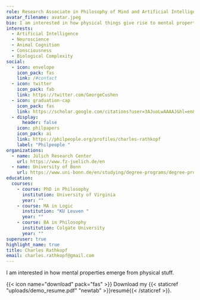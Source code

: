 ```yaml
---
role: Research Associate in Philosophy of Mind and Artificial Intelligence
avatar_filename: avatar.jpeg
bio: I am interested in how physical things give rise to mental properties.
interests:
  - Artificial Intelligence
  - Neuroscience
  - Animal Cognition
  - Consciousness
  - Biological Complexity
social:
  - icon: envelope
    icon_pack: fas
    link: /#contact
  - icon: twitter
    icon_pack: fab
    link: https://twitter.com/GeorgeCushen
  - icon: graduation-cap
    icon_pack: fas
    link: https://scholar.google.com/citations?user=3AJuoLwAAAAJ&hl=en&oi=ao
  - display:
      header: false
    icon: philpapers
    icon_pack: ai
    link: https://philpeople.org/profiles/charles-rathkopf
    label: "Philpeople "
organizations:
  - name: Jülich Research Center
    url: https://www.fz-juelich.de/en
  - name: University of Bonn
    url: https://www.uni-bonn.de/en/studying/degree-programs/degree-programs-a-z/philosophy-bakf
education:
  courses:
    - course: PhD in Philosophy
      institution: University of Virginia
      year: ""
    - course: MA in Logic
      institution: "KU Leuven "
      year: ""
    - course: BA in Philosophy
      institution: Colgate University
      year: ""
superuser: true
highlight_name: true
title: Charles Rathkopf
email: charles.rathkopf@gmail.com
---
```


I am interested in how mental properties emerge from physical stuff. 

{{< icon name="download" pack="fas" >}} Download my {{< staticref "uploads/demo_resume.pdf" "newtab" >}}resumé{{< /staticref >}}.